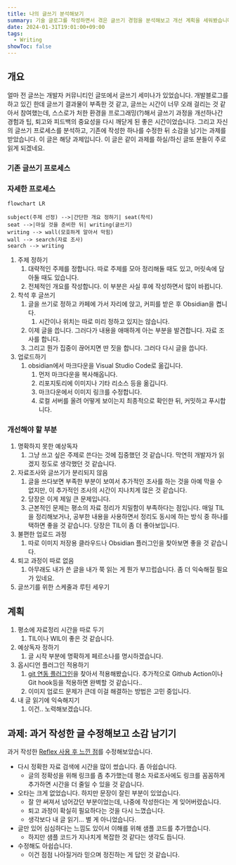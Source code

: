```yaml
---
title: 나의 글쓰기 분석해보기
summary: 기술 글로그를 작성하면서 겪은 글쓰기 경험을 분석해보고 개선 계획을 세워봤습니다. 글또 과제로 작성되었습니다.
date: 2024-01-31T19:01:00+09:00
tags:
  - Writing
showToc: false
---
```

## 개요
얼마 전 글쓰는 개발자 커뮤니티인 글또에서 글쓰기 세미나가 있었습니다. 개발블로그를 하고 있긴 한데 글쓰기 결과물이 부족한 것 같고, 글쓰는 시간이 너무 오래 걸리는 것 같아서 참여했는데, 스스로가 처한 환경을 프로그래밍(?)해서 글쓰기 과정을 개선하나간 경험과 팁, 퇴고와 피드백의 중요성을 다시 깨닫게 된 좋은 시간이었습니다.
그리고 자신의 글쓰기 프로세스를 분석하고, 기존에 작성한 하나를 수정한 뒤 소감을 남기는 과제를 받았습니다. 이 글은 해당 과제입니다. 이 글은 같이 과제를 하실/하신 글또 분들이 주로 읽게 되겠네요. 
### 기존 글쓰기 프로세스

### 자세한 프로세스

```mermaid
flowchart LR

subject(주제 선정) -->|간단한 개요 정하기| seat(착석)
seat -->|마실 것을 준비한 뒤| writing(글쓰기)
writing --> wall(모호하게 알아서 막힘)
wall --> search(자료 조사)
search --> writing
```

1. 주제 정하기
    1. 대략적인 주제를 정합니다. 따로 주제를 모아 정리해둘 때도 있고, 머릿속에 담아둘 때도 있습니다.
    2. 전체적인 개요를 작성합니다. 이 부분은 사실 후에 작성하면서 많이 바뀝니다.
2. 착석 후 글쓰기
    1. 글을 쓰기로 정하고 카페에 가서 자리에 앉고, 커피를 받은 후 Obsidian을 켭니다.
        1. 시간이나 위치는 따로 미리 정하고 있지는 않습니다.
    2. 이제 글을 씁니다. 그러다가 내용을 애매하게 아는 부분을 발견합니다. 자료 조사를 합니다.
    3. 그리고 뭔가 집중이 끊어지면 딴 짓을 합니다. 그러다 다시 글을 씁니다.
3. 업로드하기
    1. obsidian에서 마크다운을 Visual Studio Code로 옮깁니다.
        1. 먼저 마크다운을 복사해옵니다.
        2. 리포지토리에 이미지나 기타 리소스 등을 옮깁니다.
        3. 마크다운에서 이미지 링크를 수정합니다.
        4. 로컬 서버를 올려 어떻게 보이는지 최종적으로 확인한 뒤, 커밋하고 푸시합니다.

### 개선해야 할 부분

1. 명확하지 못한 예상독자
    1. 그냥 쓰고 싶은 주제로 쓴다는 것에 집중했던 것 같습니다. 막연히 개발자가 읽겠지 정도로 생각했던 것 같습니다.
2. 자료조사와 글쓰기가 분리되지 않음
    1. 글을 쓰다보면 부족한 부분이 보여서 추가적인 조사를 하는 것을 아예 막을 수 없지만, 이 추가적인 조사의 시간이 지나치게 많은 것 같습니다.
    2. 당장은 이게 제일 큰 문제입니다.
    3. 근본적인 문제는 평소의 자료 정리가 치밀함이 부족하다는 점입니다. 매일 TIL을 정리해보거나, 공부한 내용을 사용하면서 정리도 동시에 하는 방식 중 하나를 택하면 좋을 것 같습니다. 당장은 TIL이 좀 더 좋아보입니다.
3. 불편한 업로드 과정
    1. 따로 이미지 저장용 클라우드나 Obsidian 플러그인을 찾아보면 좋을 것 같습니다.
4. 퇴고 과정이 따로 없음
    1. 아무래도 내가 쓴 글을 내가 쭉 읽는 게 뭔가 부끄럽습니다. 좀 더 익숙해질 필요가 있네요.
5. 글쓰기를 위한 스케줄과 루틴 세우기

## 계획
1. 평소에 자료정리 시간을 따로 두기
    1. TIL이나 WIL이 좋은 것 같습니다.
2. 예상독자 정하기
    1. 글 시작 부분에 명확하게 페르소나를 명시하겠습니다.
3. 옵시디언 플러그인 적용하기
    1. [git 연동 플러그인](https://github.com/denolehov/obsidian-git)을 찾아서 적용해봤습니다. 추가적으로 Github Action이나 Git hook등을 적용하면 완벽할 것 같습니다..
    2. 이미지 업로드 문제가 큰데 이걸 해결하는 방법은 고민 중입니다.
4. 내 글 읽기에 익숙해지기
    1. 이건.. 노력해보겠습니다.

## 과제: 과거 작성한 글 수정해보고 소감 남기기
과거 작성한 [Reflex 사용 후 느낀 점](/posts/reflex_review.ko)를 수정해보았습니다.
- 다시 정확한 자료 검색에 시간을 많이 썼습니다. 좀 아쉽습니다.
	- 글의 정확성을 위해 링크를 좀 추가했는데 평소 자료조사에도 링크를 꼼꼼하게 추가하면 시간을 더 줄일 수 있을 것 같습니다.
- 오타는 크게 없었습니다. 하지만 문장이 잘린 부분이 있었습니다.
	- 잘 안 써져서 넘어갔던 부분이었는데, 나중에 작성한다는 게 잊어버렸습니다.
	- 퇴고 과정이 확실히 필요하다는 것을 다시 느꼈습니다.
	- 생각보다 내 글 읽기... 별 게 아니었습니다.
- 글만 있어 심심하다는 느낌도 있이서 이해를 위해 샘플 코드를 추가했습니다.
    - 하지만 샘플 코드가 지나치게 복잡한 것 같다는 생각도 듭니다.
- 수정해도 아쉽습니다.
	- 이건 점점 나아질거라 믿으며 정진하는 게 답인 것 같습니다.